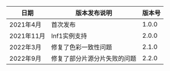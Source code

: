 | 日期       | 版本发布说明 | 版本号 |
|----------|--------|--------|
| 2021年4月 | 首次发布   |1.0.0   |
| 2021年11月 | Inf1实例支持   |2.0.0   |
| 2022年3月 |  修复了色彩一致性问题  |2.1.0   |
| 2022年9月 |  修复了部分片源分片失败的问题  |2.2.0   |